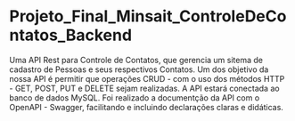 # Projeto_Final_Minsait_ControleDeContatos_Backend
Uma API Rest para Controle de Contatos, que gerencia um sitema de cadastro de Pessoas e seus respectivos Contatos. Um dos objetivo da nossa API  é permitir que operações CRUD - com o uso dos métodos HTTP - GET, POST, PUT e DELETE sejam realizadas. A API estará conectada ao banco de dados MySQL. Foi realizado a documentção da API com o OpenAPI - Swagger, facilitando e incluindo declarações claras e didáticas.

